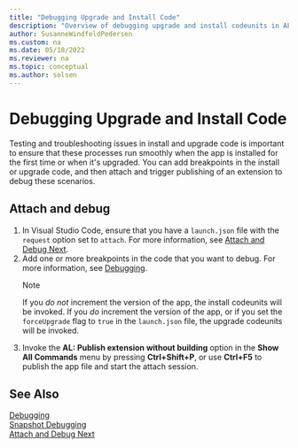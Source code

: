 ```yaml
---
title: "Debugging Upgrade and Install Code"
description: "Overview of debugging upgrade and install codeunits in AL for Business Central"
author: SusanneWindfeldPedersen
ms.custom: na
ms.date: 05/18/2022
ms.reviewer: na
ms.topic: conceptual
ms.author: solsen
---
```


# Debugging Upgrade and Install Code

Testing and troubleshooting issues in install and upgrade code is important to ensure that these processes run smoothly when the app is installed for the first time or when it's upgraded. You can add breakpoints in the install or upgrade code, and then attach and trigger publishing of an extension to debug these scenarios.

## Attach and debug

1. In Visual Studio Code, ensure that you have a `launch.json` file with the `request` option set to `attach`. For more information, see [Attach and Debug Next](devenv-attach-debug-next.md).  
1. Add one or more breakpoints in the code that you want to debug. For more information, see [Debugging](devenv-debugging.md).  
    > [!NOTE]  
    > If you *do not* increment the version of the app, the install codeunits will be invoked. If you *do* increment the version of the app, or if you set the `forceUpgrade` flag to `true` in the `launch.json` file, the upgrade codeunits will be invoked.
1. Invoke the **AL: Publish extension without building** option in the **Show All Commands** menu by pressing **Ctrl+Shift+P**, or use **Ctrl+F5** to publish the app file and start the attach session.  

## See Also

[Debugging](devenv-debugging.md)  
[Snapshot Debugging](devenv-snapshot-debugging.md)  
[Attach and Debug Next](devenv-attach-debug-next.md)  